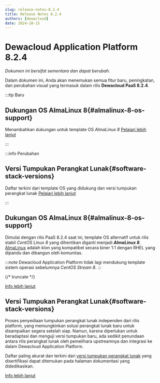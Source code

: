 ```yaml
---
slug: release-notes-8.2.4
title: Release Notes 8.2.4
authors: [dewacloud]
date: 2024-10-15
---
```

# Dewacloud Application Platform 8.2.4

_Dokumen ini bersifat sementara dan dapat berubah._

Dalam dokumen ini, Anda akan menemukan semua fitur baru, peningkatan, dan perubahan visual yang termasuk dalam rilis **Dewacloud PaaS 8.2.4**.

:::tip Baru

## Dukungan OS AlmaLinux 8{#almalinux-8-os-support}

Menambahkan dukungan untuk template OS _AlmaLinux 8_ [Pelajari lebih lanjut](<https://docs.dewacloud.com/docs/#almalinux-8-os-support>)

:::

:::info Perubahan

## Versi Tumpukan Perangkat Lunak{#software-stack-versions}

Daftar terkini dari template OS yang didukung dan versi tumpukan perangkat lunak [Pelajari lebih lanjut](<https://docs.dewacloud.com/docs/#software-stack-versions>)

:::

## Dukungan OS AlmaLinux 8{#almalinux-8-os-support}

Dimulai dengan rilis PaaS 8.2.4 saat ini, template OS alternatif untuk rilis stabil _CentOS Linux 8_ yang dihentikan diganti menjadi _**AlmaLinux 8**_. [AlmaLinux](<https://almalinux.org/>) adalah klon yang kompatibel secara biner 1:1 dengan RHEL yang dipandu dan dibangun oleh komunitas.

:::note
Dewacloud Application Platform tidak lagi mendukung template sistem operasi sebelumnya _CentOS Stream 8_. 
:::

{/* truncate */}

[Info lebih lanjut](<https://docs.dewacloud.com/docs/container-image-requirements/>)



## Versi Tumpukan Perangkat Lunak{#software-stack-versions}

Proses penyediaan tumpukan perangkat lunak independen dari rilis platform, yang memungkinkan solusi perangkat lunak baru untuk disampaikan segera setelah siap. Namun, karena diperlukan untuk beradaptasi dan menguji versi tumpukan baru, ada sedikit penundaan antara rilis perangkat lunak oleh pemelihara upstreamnya dan integrasi ke dalam Dewacloud Application Platform.

Daftar paling akurat dan terkini dari [versi tumpukan perangkat lunak](<https://docs.dewacloud.com/docs/software-stacks-versions/>) yang disertifikasi dapat ditemukan pada halaman dokumentasi yang didedikasikan.

[Info lebih lanjut](<https://docs.dewacloud.com/docs/software-stacks-versions/>)

